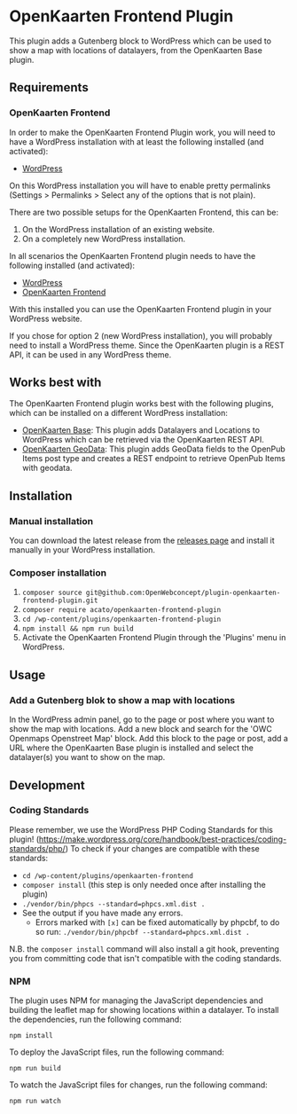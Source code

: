 # OpenKaarten Frontend Plugin

This plugin adds a Gutenberg block to WordPress which can be used to show a map with locations of datalayers, from the OpenKaarten Base plugin.

## Requirements

### OpenKaarten Frontend

In order to make the OpenKaarten Frontend Plugin work, you will need to have a WordPress installation with at least the following installed (and activated):

* [WordPress](https://wordpress.org/)

On this WordPress installation you will have to enable pretty permalinks (Settings > Permalinks > Select any of the options that is not plain).

There are two possible setups for the OpenKaarten Frontend, this can be:

1. On the WordPress installation of an existing website.
2. On a completely new WordPress installation.

In all scenarios the OpenKaarten Frontend plugin needs to have the following installed (and activated):

* [WordPress](https://wordpress.org/)
* [OpenKaarten Frontend](https://github.com/OpenWebconcept/plugin-openkaarten-frontend-plugin)

With this installed you can use the OpenKaarten Frontend plugin in your WordPress website.

If you chose for option 2 (new WordPress installation), you will probably need to install a WordPress theme. Since the OpenKaarten plugin is a REST API, it can be used in any WordPress theme.

## Works best with

The OpenKaarten Frontend plugin works best with the following plugins, which can be installed on a different WordPress installation:

- [OpenKaarten Base](https://github.com/openwebconcept/plugin-openkaarten-base): This plugin adds Datalayers and Locations to WordPress which can be retrieved via the OpenKaarten REST API.
- [OpenKaarten GeoData](https://github.com/OpenWebconcept/plugin-openkaarten-geodata-for-posts): This plugin adds GeoData fields to the OpenPub Items post type and creates a REST endpoint to retrieve OpenPub Items with geodata.

## Installation

### Manual installation

You can download the latest release from the [releases page](https://github.com/OpenWebconcept/plugin-openkaarten-frontend-plugin) and install it manually in your WordPress installation.

### Composer installation

1. `composer source git@github.com:OpenWebconcept/plugin-openkaarten-frontend-plugin.git`
2. `composer require acato/openkaarten-frontend-plugin`
3. `cd /wp-content/plugins/openkaarten-frontend-plugin`
4. `npm install && npm run build`
5. Activate the OpenKaarten Frontend Plugin through the 'Plugins' menu in WordPress.

## Usage

### Add a Gutenberg blok to show a map with locations
In the WordPress admin panel, go to the page or post where you want to show the map with locations. Add a new block and search for the 'OWC Openmaps Openstreet Map' block.
Add this block to the page or post, add a URL where the OpenKaarten Base plugin is installed and select the datalayer(s) you want to show on the map.

## Development

### Coding Standards

Please remember, we use the WordPress PHP Coding Standards for this plugin! (https://make.wordpress.org/core/handbook/best-practices/coding-standards/php/) To check if your changes are compatible with these standards:

*  `cd /wp-content/plugins/openkaarten-frontend`
*  `composer install` (this step is only needed once after installing the plugin)
*  `./vendor/bin/phpcs --standard=phpcs.xml.dist .`
*  See the output if you have made any errors.
    *  Errors marked with `[x]` can be fixed automatically by phpcbf, to do so run: `./vendor/bin/phpcbf --standard=phpcs.xml.dist .`

N.B. the `composer install` command will also install a git hook, preventing you from committing code that isn't compatible with the coding standards.

### NPM
The plugin uses NPM for managing the JavaScript dependencies and building the leaflet map for showing locations within a datalayer. To install the dependencies, run the following command:
```
npm install
```

To deploy the JavaScript files, run the following command:
```
npm run build
```

To watch the JavaScript files for changes, run the following command:
```
npm run watch
```
